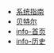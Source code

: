<!-- docs/_sidebar.md -->

* [系统指南](/)
* [贝特尔](/WORK_BTR)
* [info-首页](info/)
* [info-历史](info/history)